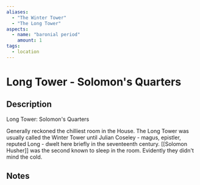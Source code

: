 ```yaml
---
aliases:
  - "The Winter Tower"
  - "The Long Tower"
aspects: 
  - name: "baronial period"
    amount: 1
tags:
  - location
---
```


# Long Tower - Solomon's Quarters

## Description
Long Tower: Solomon's Quarters

Generally reckoned the chilliest room in the House. The Long Tower was usually called the Winter Tower until Julian Coseley - magus, epistler, reputed Long - dwelt here briefly in the seventeenth century. [[Solomon Husher]] was the second known to sleep in the room. Evidently they didn't mind the cold.

## Notes
